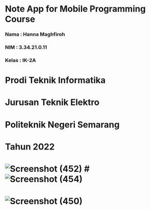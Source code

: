 # Note App for Mobile Programming Course

### Nama  : Hanna Maghfiroh
### NIM   : 3.34.21.0.11
### Kelas : IK-2A

# Prodi Teknik Informatika
# Jurusan Teknik Elektro
# Politeknik Negeri Semarang
# Tahun 2022

# ![Screenshot (452)](https://user-images.githubusercontent.com/117325289/209338116-f0585314-19df-4c4b-b72f-5137dc7053ed.png) # ![Screenshot (454)](https://user-images.githubusercontent.com/117325289/209338128-6182fda3-4d27-46d7-aac3-c6c1bff5fbd1.png)
# ![Screenshot (450)](https://user-images.githubusercontent.com/117325289/209338129-8b345e2a-0818-47c9-9a75-119e9775f2b2.png)
